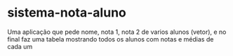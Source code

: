 # sistema-nota-aluno
 Uma aplicação que pede nome, nota 1, nota 2 de varios alunos (vetor), e no final faz uma tabela mostrando todos os alunos com notas e médias de cada um 

